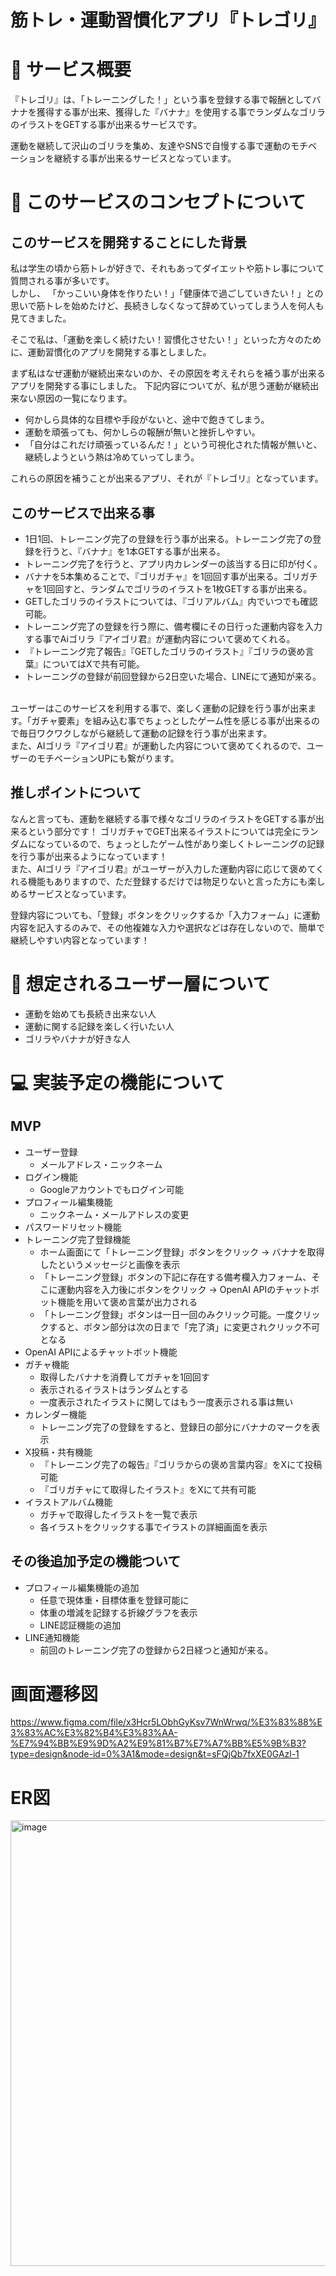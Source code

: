 # 筋トレ・運動習慣化アプリ『トレゴリ』

# 🦍 サービス概要
『トレゴリ』は、「トレーニングした！」という事を登録する事で報酬としてバナナを獲得する事が出来、獲得した『バナナ』を使用する事でランダムなゴリラのイラストをGETする事が出来るサービスです。<br>

運動を継続して沢山のゴリラを集め、友達やSNSで自慢する事で運動のモチベーションを継続する事が出来るサービスとなっています。

# 📖 このサービスのコンセプトについて

## このサービスを開発することにした背景
私は学生の頃から筋トレが好きで、それもあってダイエットや筋トレ事について質問される事が多いです。<br>
しかし、 「かっこいい身体を作りたい！」「健康体で過ごしていきたい！」との思いで筋トレを始めたけど、長続きしなくなって辞めていってしまう人を何人も見てきました。<br>

そこで私は、「運動を楽しく続けたい！習慣化させたい！」といった方々のために、運動習慣化のアプリを開発する事としました。<br>

まず私はなぜ運動が継続出来ないのか、その原因を考えそれらを補う事が出来るアプリを開発する事にしました。
下記内容についてが、私が思う運動が継続出来ない原因の一覧になります。
- 何かしら具体的な目標や手段がないと、途中で飽きてしまう。
- 運動を頑張っても、何かしらの報酬が無いと挫折しやすい。
- 「自分はこれだけ頑張っているんだ！」という可視化された情報が無いと、継続しようという熱は冷めていってしまう。

これらの原因を補うことが出来るアプリ、それが『トレゴリ』となっています。

## このサービスで出来る事
- 1日1回、トレーニング完了の登録を行う事が出来る。トレーニング完了の登録を行うと、『バナナ』を1本GETする事が出来る。
- トレーニング完了を行うと、アプリ内カレンダーの該当する日に印が付く。
- バナナを5本集めることで、『ゴリガチャ』を1回回す事が出来る。ゴリガチャを1回回すと、ランダムでゴリラのイラストを1枚GETする事が出来る。
- GETしたゴリラのイラストについては、『ゴリアルバム』内でいつでも確認可能。
- トレーニング完了の登録を行う際に、備考欄にその日行った運動内容を入力する事でAiゴリラ『アイゴリ君』が運動内容について褒めてくれる。
- 『トレーニング完了報告』『GETしたゴリラのイラスト』『ゴリラの褒め言葉』についてはXで共有可能。
- トレーニングの登録が前回登録から2日空いた場合、LINEにて通知が来る。

<br>
ユーザーはこのサービスを利用する事で、楽しく運動の記録を行う事が出来ます。「ガチャ要素」を組み込む事でちょっとしたゲーム性を感じる事が出来るので毎日ワクワクしながら継続して運動の記録を行う事が出来ます。<br>
また、AIゴリラ『アイゴリ君』が運動した内容について褒めてくれるので、ユーザーのモチベーションUPにも繋がります。

## 推しポイントについて
なんと言っても、運動を継続する事で様々なゴリラのイラストをGETする事が出来るという部分です！
ゴリガチャでGET出来るイラストについては完全にランダムになっているので、ちょっとしたゲーム性があり楽しくトレーニングの記録を行う事が出来るようになっています！<br>
また、AIゴリラ『アイゴリ君』がユーザーが入力した運動内容に応じて褒めてくれる機能もありますので、ただ登録するだけでは物足りないと言った方にも楽しめるサービスとなっています。<br>

登録内容についても、「登録」ボタンをクリックするか「入力フォーム」に運動内容を記入するのみで、その他複雑な入力や選択などは存在しないので、簡単で継続しやすい内容となっています！

# 👤 想定されるユーザー層について
- 運動を始めても長続き出来ない人
- 運動に関する記録を楽しく行いたい人
- ゴリラやバナナが好きな人

# 💻 実装予定の機能について
## MVP
- ユーザー登録
  - メールアドレス・ニックネーム
- ログイン機能
  - Googleアカウントでもログイン可能
- プロフィール編集機能
  - ニックネーム・メールアドレスの変更
- パスワードリセット機能
- トレーニング完了登録機能
  - ホーム画面にて「トレーニング登録」ボタンをクリック → バナナを取得したというメッセージと画像を表示
  - 「トレーニング登録」ボタンの下記に存在する備考欄入力フォーム、そこに運動内容を入力後にボタンをクリック → OpenAI APIのチャットボット機能を用いて褒め言葉が出力される
  - 「トレーニング登録」ボタンは一日一回のみクリック可能。一度クリックすると、ボタン部分は次の日まで「完了済」に変更されクリック不可となる
- OpenAI APIによるチャットボット機能
- ガチャ機能
  - 取得したバナナを消費してガチャを1回回す
  - 表示されるイラストはランダムとする
  - 一度表示されたイラストに関してはもう一度表示される事は無い
- カレンダー機能
  - トレーニング完了の登録をすると、登録日の部分にバナナのマークを表示
- X投稿・共有機能
  - 『トレーニング完了の報告』『ゴリラからの褒め言葉内容』をXにて投稿可能
  - 『ゴリガチャにて取得したイラスト』をXにて共有可能
- イラストアルバム機能
  - ガチャで取得したイラストを一覧で表示
  - 各イラストをクリックする事でイラストの詳細画面を表示

## その後追加予定の機能ついて
- プロフィール編集機能の追加
  - 任意で現体重・目標体重を登録可能に
  - 体重の増減を記録する折線グラフを表示
  - LINE認証機能の追加
- LINE通知機能
  - 前回のトレーニング完了の登録から2日経つと通知が来る。

# 画面遷移図
https://www.figma.com/file/x3Hcr5LObhGyKsv7WnWrwq/%E3%83%88%E3%83%AC%E3%82%B4%E3%83%AA-%E7%94%BB%E9%9D%A2%E9%81%B7%E7%A7%BB%E5%9B%B3?type=design&node-id=0%3A1&mode=design&t=sFQjQb7fxXE0GAzl-1

# ER図
<img width="713" alt="image" src="https://github.com/SatoNozomi44/Tra_gori/assets/130850494/062a742e-d459-4a26-8ed0-f94a7fb0809d">

